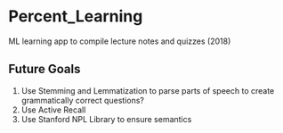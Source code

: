 # Percent_Learning
ML learning app to compile lecture notes and quizzes (2018)

## Future Goals
1. Use Stemming and Lemmatization to parse parts of speech to create grammatically correct questions?
2. Use Active Recall 
3. Use Stanford NPL Library to ensure semantics 
